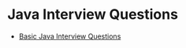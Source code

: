 # Java Interview Questions

+ [Basic Java Interview Questions](questions/basic.md#basic-java-interview-questions)
